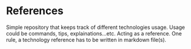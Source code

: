 # References

Simple repository that keeps track of different technologies usage. Usage could be commands, tips, explainations...etc. Acting as a reference. One rule, a technology reference has to be written in markdown file(s).
